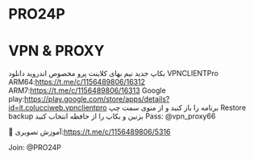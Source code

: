 # PRO24P
# VPN & PROXY
بكاپ جديد نیم بهای کلاینت پرو مخصوص اندروید
دانلود VPNCLIENTPro
ARM64:https://t.me/c/1156489806/16312
ARM7:https://t.me/c/1156489806/16313
Google play:https://play.google.com/store/apps/details?id=it.colucciweb.vpnclientpro
برنامه را باز کنید و از منوی سمت چپ Restore backup بزنین و بکاپ را از حافظه انتخاب کنید 
Pass:
@vpn_proxy66

📌 آموزش تصویری:https://t.me/c/1156489806/5316

Join: @PRO24P
